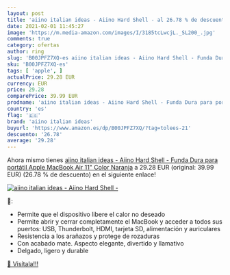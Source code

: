 ```yaml
---
layout: post
title: 'aiino italian ideas - Aiino Hard Shell - al 26.78 % de descuento'
date: 2021-02-01 11:45:27
image: 'https://m.media-amazon.com/images/I/3185tcLwcjL._SL200_.jpg'
comments: true
category: ofertas
author: ring
slug: 'B00JPFZ7XQ-es aiino italian ideas - Aiino Hard Shell - Funda Dura para...'
sku: 'B00JPFZ7XQ-es'
tags: [ 'apple', ]
actualPrice: 29.28 EUR
currency: EUR
price: 29.28
comparePrice: 39.99 EUR
prodname: 'aiino italian ideas - Aiino Hard Shell - Funda Dura para portátil Apple MacBook Air 11"  Color Naranja'
country: 'es'
flag: '🇪🇸'
brand: 'aiino italian ideas'
buyurl: 'https://www.amazon.es/dp/B00JPFZ7XQ/?tag=tolees-21'
descuento: '26.78'
average: '29.28'
---
```


Ahora mismo tienes [aiino italian ideas - Aiino Hard Shell - Funda Dura para portátil Apple MacBook Air 11"  Color Naranja](https://www.amazon.es/dp/B00JPFZ7XQ/?tag=tolees-21) a 29.28 EUR (original: 39.99 EUR) (26.78 %  de descuento) en el siguiente enlace!

[![aiino italian ideas - Aiino Hard Shell -](https://m.media-amazon.com/images/I/3185tcLwcjL._SL200_.jpg)](https://www.amazon.es/dp/B00JPFZ7XQ/?tag=tolees-21)

🔎:

- Permite que el dispositivo libere el calor no deseado
- Permite abrir y cerrar completamente el MacBook y acceder a todos sus puertos: USB, Thunderbolt, HDMI, tarjeta SD, alimentación y auriculares
- Resistencia a los arañazos y protege de rozaduras
- Con acabado mate. Aspecto elegante, divertido y llamativo
- Delgado, ligero y durable

[🛒 Visítala!!!](https://www.amazon.es/dp/B00JPFZ7XQ/?tag=tolees-21)
